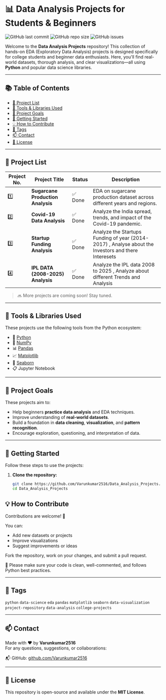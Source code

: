 # 📊 Data Analysis Projects for Students & Beginners

![GitHub last commit](https://img.shields.io/github/last-commit/Varunkumar2516/Data_Analysis_Projects?style=for-the-badge)
![GitHub repo size](https://img.shields.io/github/repo-size/Varunkumar2516/Data_Analysis_Projects?style=for-the-badge)
![GitHub issues](https://img.shields.io/github/issues/Varunkumar2516/Data_Analysis_Projects?style=for-the-badge)

Welcome to the **Data Analysis Projects** repository! This collection of hands-on EDA (Exploratory Data Analysis) projects is designed specifically for college students and beginner data enthusiasts. Here, you'll find real-world datasets, thorough analysis, and clear visualizations—all using **Python** and popular data science libraries.

---

## 📚 Table of Contents

- [📁 Project List](#-project-list)
- [🔧 Tools & Libraries Used](#-tools--libraries-used)
- [🎯 Project Goals](#-project-goals)
- [🚀 Getting Started](#-getting-started)
- [💡 How to Contribute](#-how-to-contribute)
- [📌 Tags](#-tags)
- [📫 Contact](#-contact)
- [📜 License](#-license)

---

## 📁 Project List

| Project No. | Project Title                                  | Status | Description                                                                 |
|-------------|------------------------------------------------|--------|-----------------------------------------------------------------------------|
| 1️⃣         | **Sugarcane Production Analysis**              | ✅ Done | EDA on sugarcane production dataset across different years and regions.     |
| 2️⃣         | **Covid-19 Data Analysis**                     | ✅ Done | Analyze the India spread, trends, and impact of the Covid-19 pandemic.     |
| 3️⃣         | **Startup Funding Analysis**                     | ✅ Done | Analyze the Startups Funding of year (2014-2017) , Analyse about the Investors and there Interesets     |
| 4️⃣         | **IPL DATA (2008-2025) Analysis**                     | ✅ Done | Analyze the IPL data 2008 to 2025 , Analyze about different Trends and Analysis     |
> 🔜 More projects are coming soon! Stay tuned.

---

## 🔧 Tools & Libraries Used

These projects use the following tools from the Python ecosystem:

- 🐍 [Python](../1PYTHON)
- 🔢 [NumPy](../2PYTHON-Numpy)
- 📊 [Pandas](../3PYTHON-Pandas)
- 📈 [Matplotlib](https://matplotlib.org/)
- 🌈 [Seaborn](https://seaborn.pydata.org/)
- 📋 Jupyter Notebook

---

## 🎯 Project Goals

These projects aim to:
- Help beginners **practice data analysis** and EDA techniques.
- Improve understanding of **real-world datasets**.
- Build a foundation in **data cleaning**, **visualization**, and **pattern recognition**.
- Encourage exploration, questioning, and interpretation of data.

---

## 🚀 Getting Started

Follow these steps to use the projects:

1. **Clone the repository:**
   ```bash
   git clone https://github.com/Varunkumar2516/Data_Analysis_Projects.git
   cd Data_Analysis_Projects

## 💡 How to Contribute

Contributions are welcome! 🙌

You can:

- Add new datasets or projects  
- Improve visualizations  
- Suggest improvements or ideas  

Fork the repository, work on your changes, and submit a pull request.

📌 Please make sure your code is clean, well-commented, and follows Python best practices.

---

## 📌 Tags

`python` `data-science` `eda` `pandas` `matplotlib` `seaborn` `data-visualization` `project-repository` `data-analysis` `college-projects`

---

## 📫 Contact

Made with ❤️ by **Varunkumar2516**  
For any questions, suggestions, or collaborations:

📬 GitHub: [github.com/Varunkumar2516](https://github.com/Varunkumar2516)

---

## 📜 License

This repository is open-source and available under the **MIT License**.
